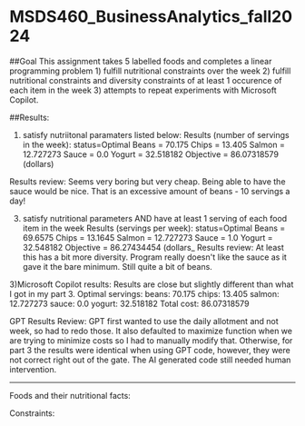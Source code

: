 # MSDS460_BusinessAnalytics_fall2024

##Goal
This assignment takes 5 labelled foods and completes a linear programming problem 1) fulfill nutritional constraints over the week 2) fulfill nutritional constraints and diversity constraints of at least 1 occurence of each item in the week 3) attempts to repeat experiments with Microsoft Copilot. 

##Results:
1) satisfy nutriitonal paramaters listed below:
  Results (number of servings in the week):
  status=Optimal
  Beans = 70.175
  Chips = 13.405
  Salmon = 12.727273
  Sauce = 0.0
  Yogurt = 32.518182
  Objective = 86.07318579 (dollars)

Results review: 
Seems very boring but very cheap. Being able to have the sauce would be nice. That is an excessive amount of beans - 10 servings a day!

3) satisfy nutritional parameters AND have at least 1 serving of each food item in the week
   Results (servings per week): 
  status=Optimal
  Beans = 69.6575
  Chips = 13.1645
  Salmon = 12.727273
  Sauce = 1.0
  Yogurt = 32.548182
  Objective = 86.27434454 (dollars_
Results review:
At least this has a bit more diversity. Program really doesn't like the sauce as it gave it the bare minimum. Still quite a bit of beans. 

3)Microsoft Copilot results:
  Results are close but slightly different than what I got in my part 3. 
  Optimal servings:
  beans: 70.175
  chips: 13.405
  salmon: 12.727273
  sauce: 0.0
  yogurt: 32.518182
  Total cost: 86.07318579

GPT Results Review: 
GPT first wanted to use the daily allotment and not week, so had to redo those. It also defaulted to maximize function when we are trying to minimize costs so I had to manually modify that. Otherwise, for part 3 the results were identical when using GPT code, however, they were not correct right out of the gate. The AI generated code still needed human intervention.



-------------------------

Foods and their nutritional facts:

Constraints:


